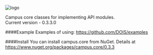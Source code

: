 ![logo](http://habrastorage.org/storage3/bb1/b4a/c3c/bb1b4ac3c1a11f43e5fbbea645057571.png)

Campus core classes for implementing API modules.<br />
Current version - 0.3.3.0


####Example 
Examples of using: https://github.com/DOIS/examples


####Install
You can install campus.core from NuGet.
Details at https://www.nuget.org/packages/campus.core/0.3.3
